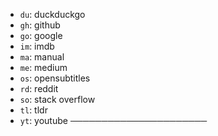 - `du`: duckduckgo
- `gh`: github
- `go`: google
- `im`: imdb
- `ma`: manual
- `me`: medium
- `os`: opensubtitles
- `rd`: reddit
- `so`: stack overflow
- `tl`: tldr
- `yt`: youtube
──────────────────────

